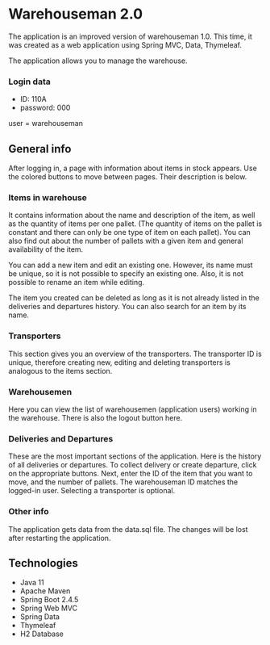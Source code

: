 # Warehouseman 2.0
The application is an improved version of warehouseman 1.0.
This time, it was created as a web application 
using Spring MVC, Data, Thymeleaf.

The application allows you to manage the warehouse.
### Login data
- ID: 110A
- password: 000

user = warehouseman

## General info
After logging in, a page with information about 
items in stock appears.
Use the colored buttons to move between pages.
Their description is below.

### Items in warehouse
It contains information about the name and description
of the item, as well as the quantity of items per one pallet.
(The quantity of items on the pallet is constant and
there can only be one type of item on each pallet).
You can also find out about the number of pallets with 
a given item and general availability of the item.

You can add a new item and edit an existing one.
However, its name must be unique, so it is not possible 
to specify an existing one. Also, it is not possible 
to rename an item while editing.

The item you created can be deleted as long as it is
not already listed in the deliveries and departures history.
You can also search for an item by its name.

### Transporters 
This section gives you an overview of the transporters.
The transporter ID is unique, therefore creating new,
editing and deleting transporters is analogous to the items 
section.

### Warehousemen
Here you can view the list of warehousemen 
(application users) working in the warehouse.
There is also the logout button here.

### Deliveries and Departures
These are the most important sections of the application.
Here is the history of all deliveries or departures.
To collect delivery or create departure, click on the 
appropriate buttons.
Next, enter the ID of the item that you want to move, and
the number of pallets.
The warehouseman ID matches the logged-in user.
Selecting a transporter is optional.

### Other info
The application gets data from the data.sql file.
The changes will be lost after restarting the application.

## Technologies
- Java 11
- Apache Maven
- Spring Boot 2.4.5
- Spring Web MVC
- Spring Data
- Thymeleaf
- H2 Database
